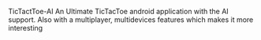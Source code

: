 TicTactToe-AI
An Ultimate TicTacToe android application with the AI support. Also with a multiplayer, multidevices features which makes it more interesting

